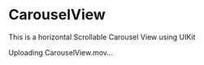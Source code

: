 # CarouselView
This is a horizontal Scrollable Carousel View using UIKit


Uploading CarouselView.mov…

